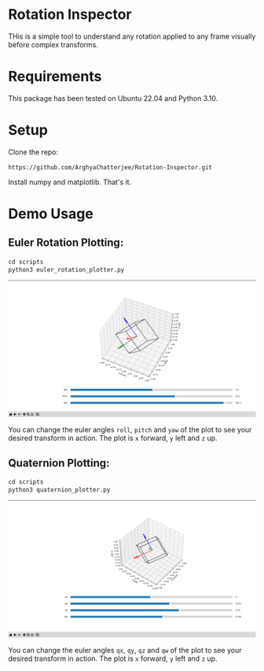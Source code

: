 # Rotation Inspector
THis is a simple tool to understand any rotation applied to any frame visually before complex transforms.

# Requirements
This package has been tested on Ubuntu 22.04 and Python 3.10.

# Setup
Clone the repo:
```
https://github.com/ArghyaChatterjee/Rotation-Inspector.git
```
Install numpy and matplotlib. That's it.

# Demo Usage
## Euler Rotation Plotting:
```
cd scripts
python3 euler_rotation_plotter.py
```
<div align="center">
  <img src="media/euler_rotation.png" width="600">
</div>

You can change the euler angles `roll`, `pitch` and `yaw` of the plot to see your desired transform in action. The plot is `x` forward, `y` left and `z` up.

## Quaternion Plotting:
```
cd scripts
python3 quaternion_plotter.py
```
<div align="center">
  <img src="media/quaternion.png" width="600">
</div>

You can change the euler angles `qx`, `qy`, `qz` and `qw` of the plot to see your desired transform in action. The plot is `x` forward, `y` left and `z` up.
